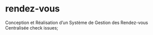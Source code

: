 # rendez-vous
Conception et Réalisation d’un Système de Gestion des Rendez-vous Centralisée
check issues;
